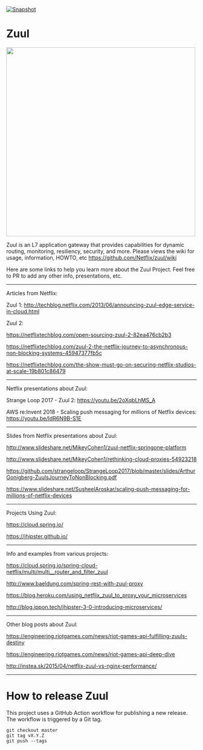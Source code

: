 [![Snapshot](https://github.com/Netflix/zuul/actions/workflows/snapshot.yml/badge.svg)](https://github.com/Netflix/zuul/actions/workflows/snapshot.yml)

# Zuul

<img src="https://i.imgur.com/mRSosEp.png" width=500/>


Zuul is an L7 application gateway that provides capabilities for dynamic routing, monitoring, resiliency, security, and more.
Please views the wiki for usage, information, HOWTO, etc https://github.com/Netflix/zuul/wiki

Here are some links to help you learn more about the Zuul Project. Feel free to PR to add any other info, presentations, etc.

---

Articles from Netflix:

Zuul 1: http://techblog.netflix.com/2013/06/announcing-zuul-edge-service-in-cloud.html

Zuul 2:

https://netflixtechblog.com/open-sourcing-zuul-2-82ea476cb2b3

https://netflixtechblog.com/zuul-2-the-netflix-journey-to-asynchronous-non-blocking-systems-45947377fb5c

https://netflixtechblog.com/the-show-must-go-on-securing-netflix-studios-at-scale-19b801c86479

---

Netflix presentations about Zuul:

Strange Loop 2017 - Zuul 2: https://youtu.be/2oXqbLhMS_A

AWS re:Invent 2018 - Scaling push messaging for millions of Netflix devices: https://youtu.be/IdR6N9B-S1E
 
---

Slides from Netflix presentations about Zuul:

http://www.slideshare.net/MikeyCohen1/zuul-netflix-springone-platform

http://www.slideshare.net/MikeyCohen1/rethinking-cloud-proxies-54923218

https://github.com/strangeloop/StrangeLoop2017/blob/master/slides/ArthurGonigberg-ZuulsJourneyToNonBlocking.pdf

https://www.slideshare.net/SusheelAroskar/scaling-push-messaging-for-millions-of-netflix-devices

---

Projects Using Zuul:

https://cloud.spring.io/

https://jhipster.github.io/

---

Info and examples from various projects:

https://cloud.spring.io/spring-cloud-netflix/multi/multi__router_and_filter_zuul

http://www.baeldung.com/spring-rest-with-zuul-proxy

https://blog.heroku.com/using_netflix_zuul_to_proxy_your_microservices

http://blog.ippon.tech/jhipster-3-0-introducing-microservices/

---

Other blog posts about Zuul:

https://engineering.riotgames.com/news/riot-games-api-fulfilling-zuuls-destiny

https://engineering.riotgames.com/news/riot-games-api-deep-dive

http://instea.sk/2015/04/netflix-zuul-vs-nginx-performance/

---


# How to release Zuul

This project uses a GitHub Action workflow for publishing a new release.
The workflow is triggered by a Git tag.

```
git checkout master
git tag vX.Y.Z
git push --tags
```

